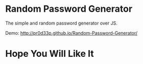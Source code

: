 # Random Password Generator
 The simple and random password generator over JS.

Demo: http://pr0d33p.github.io/Random-Password-Generator/

# Hope You Will Like It
